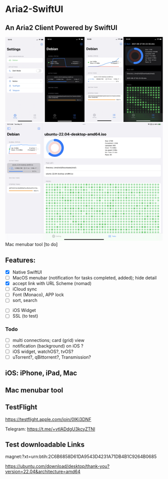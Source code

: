 # Aria2-SwiftUI
## An Aria2 Client Powered by SwiftUI

![iPhone](./Screenshots/iPhone-combine.png)
![iPad](./Screenshots/iPad.jpeg)
Mac menubar tool [to do]

## Features: 
- [x] Native SwiftUI
- [ ] MacOS menubar (notification for tasks completed, added); hide detail
- [x] accept link with URL Scheme (nomad)
- [ ] iCloud sync
- [ ] Font (Monaco), APP lock
- [ ] sort, search
<!-- - [ ] Notification  -->
- [ ] iOS Widget
- [ ] SSL (to test)
<!-- - [ ] Design logo -->

### Todo
- [ ] multi connections; card (grid) view
- [ ] notification (background) on iOS ?
- [ ] iOS widget, watchOS?, tvOS?
- [ ] uTorrent?, qBittorrent?, Transmission?

## iOS: iPhone, iPad, Mac

## Mac menubar tool

<!-- ## Mac: Catalyt -->

<!-- ## Apple Watch -->

<!-- ## Apple TV -->

## TestFlight
https://testflight.apple.com/join/0IKi3DNF

Telegram: https://t.me/+vtlADdgU3kcyZTNl

## Test downloadable Links

magnet:?xt=urn:btih:2C6B6858D61DA9543D4231A71DB4B1C9264B0685

https://ubuntu.com/download/desktop/thank-you?version=22.04&architecture=amd64
